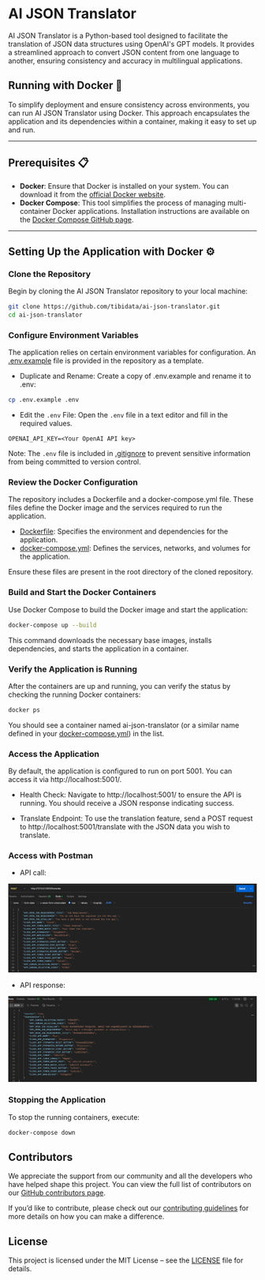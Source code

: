 # AI JSON Translator

AI JSON Translator is a Python-based tool designed to facilitate the translation of JSON data structures using OpenAI's GPT models. It provides a streamlined approach to convert JSON content from one language to another, ensuring consistency and accuracy in multilingual applications.

## Running with Docker 🐳

To simplify deployment and ensure consistency across environments, you can run AI JSON Translator using Docker. This approach encapsulates the application and its dependencies within a container, making it easy to set up and run.

---

## Prerequisites 📋

- **Docker**: Ensure that Docker is installed on your system. You can download it from the [official Docker website](https://www.docker.com/get-started).
- **Docker Compose**: This tool simplifies the process of managing multi-container Docker applications. Installation instructions are available on the [Docker Compose GitHub page](https://github.com/docker/compose).

---

## Setting Up the Application with Docker ⚙️

### Clone the Repository

Begin by cloning the AI JSON Translator repository to your local machine:

```bash
git clone https://github.com/tibidata/ai-json-translator.git
cd ai-json-translator
```
### Configure Environment Variables

The application relies on certain environment variables for configuration. An [.env.example](.env.example) file is provided in the repository as a template.

- Duplicate and Rename: Create a copy of .env.example and rename it to .env:

```bash
cp .env.example .env
```

- Edit the `.env` File: Open the `.env` file in a text editor and fill in the required values.

```env
OPENAI_API_KEY=<Your OpenAI API key>
```

Note: The `.env` file is included in [.gitignore](.gitignore) to prevent sensitive information from being committed to version control.

### Review the Docker Configuration
The repository includes a Dockerfile and a docker-compose.yml file. These files define the Docker image and the services required to run the application.

- [Dockerfile](Dockerfile): Specifies the environment and dependencies for the application.
- [docker-compose.yml](docker-compose.yml): Defines the services, networks, and volumes for the application.

Ensure these files are present in the root directory of the cloned repository.

### Build and Start the Docker Containers
Use Docker Compose to build the Docker image and start the application:

```bash
docker-compose up --build
```
This command downloads the necessary base images, installs dependencies, and starts the application in a container.

### Verify the Application is Running
After the containers are up and running, you can verify the status by checking the running Docker containers:

```bash
docker ps
```

You should see a container named ai-json-translator (or a similar name defined in your [docker-compose.yml](docker-compose.yml)) in the list.

### Access the Application
By default, the application is configured to run on port 5001. You can access it via http://localhost:5001/.

- Health Check: Navigate to http://localhost:5001/ to ensure the API is running. You should receive a JSON response indicating success.

- Translate Endpoint: To use the translation feature, send a POST request to http://localhost:5001/translate with the JSON data you wish to translate.

### Access with Postman

- API call:

![./docs/apicall.png](./docs/apicall.png)

- API response:

![./docs/apiresponse.png](./docs/apiresponse.png)

### Stopping the Application
To stop the running containers, execute:

```bash
docker-compose down
```

## Contributors

We appreciate the support from our community and all the developers who have helped shape this project. You can view the full list of contributors on our [GitHub contributors page](https://github.com/tibidata/ai-json-translator/graphs/contributors).

If you’d like to contribute, please check out our [contributing guidelines](https://github.com/tibidata/ai-json-translator/blob/develop/CONTRIBUTING.md) for more details on how you can make a difference.

## License

This project is licensed under the MIT License – see the [LICENSE](https://github.com/tibidata/ai-json-translator/blob/develop/LICENSE) file for details.

